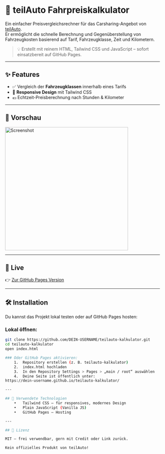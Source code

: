 
# 🚗 teilAuto Fahrpreiskalkulator

Ein einfacher Preisvergleichsrechner für das Carsharing-Angebot von [teilAuto](https://teilauto.net/).  
Er ermöglicht die schnelle Berechnung und Gegenüberstellung von Fahrzeugkosten basierend auf Tarif, Fahrzeugklasse, Zeit und Kilometern.

> 💡 Erstellt mit reinem HTML, Tailwind CSS und JavaScript – sofort einsatzbereit auf GitHub Pages.

---

## ✨ Features

- ✅ Vergleich der **Fahrzeugklassen** innerhalb eines Tarifs
- 📱 **Responsive Design** mit Tailwind CSS
- 💶 Echtzeit-Preisberechnung nach Stunden & Kilometer

---

## 📸 Vorschau

<img src="preview.png" alt="Screenshot" width="400">

---

## 🚀 Live

👉 [Zur GitHub Pages Version](https://DEIN-USERNAME.github.io/teilauto-kalkulator/)

---

## 🛠️ Installation

Du kannst das Projekt lokal testen oder auf GitHub Pages hosten:

### Lokal öffnen:

```bash
git clone https://github.com/DEIN-USERNAME/teilauto-kalkulator.git
cd teilauto-kalkulator
open index.html

### Oder GitHub Pages aktivieren:
	1.	Repository erstellen (z. B. teilauto-kalkulator)
	2.	index.html hochladen
	3.	In den Repository Settings > Pages > „main / root“ auswählen
	4.	Deine Seite ist öffentlich unter:
https://dein-username.github.io/teilauto-kalkulator/

---

## 🧱 Verwendete Technologien
	•	Tailwind CSS – für responsives, modernes Design
	•	Plain JavaScript (Vanilla JS)
	•	GitHub Pages – Hosting

---

## 📄 Lizenz

MIT – frei verwendbar, gern mit Credit oder Link zurück.

Kein offizielles Produkt von teilAuto!